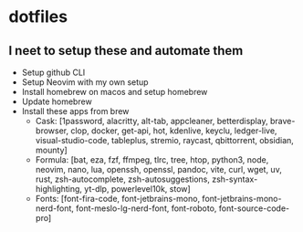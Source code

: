 # dotfiles

## I neet to setup these and automate them

- Setup github CLI 
- Setup Neovim with my own setup
- Install homebrew on macos and setup homebrew
- Update homebrew 
- Install these apps from brew 
    - Cask: [1password, alacritty, alt-tab, appcleaner, betterdisplay, brave-browser, clop, docker, get-api, hot, kdenlive, keyclu, ledger-live, visual-studio-code, tableplus, stremio, raycast, qbittorrent, obsidian, mounty]
    - Formula: [bat, eza, fzf, ffmpeg, tlrc, tree, htop, python3, node, neovim, nano, lua, openssh, openssl, pandoc, vite, curl, wget, uv, rust, zsh-autocomplete, zsh-autosuggestions, zsh-syntax-highlighting, yt-dlp, powerlevel10k, stow]
    - Fonts: [font-fira-code, font-jetbrains-mono, font-jetbrains-mono-nerd-font, font-meslo-lg-nerd-font, font-roboto, font-source-code-pro]
